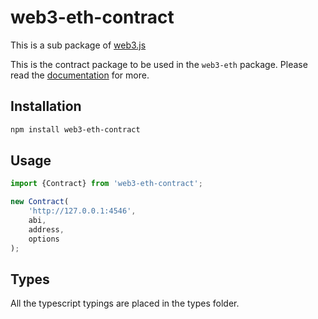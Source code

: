 # web3-eth-contract

This is a sub package of [web3.js][repo]

This is the contract package to be used in the `web3-eth` package.
Please read the [documentation][docs] for more.

## Installation

```bash
npm install web3-eth-contract
```

## Usage

```js
import {Contract} from 'web3-eth-contract';

new Contract(
    'http://127.0.0.1:4546',
    abi,
    address,
    options
);
```

## Types 

All the typescript typings are placed in the types folder. 

[docs]: http://web3js.readthedocs.io/en/1.0/
[repo]: https://github.com/ethereum/web3.js
